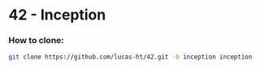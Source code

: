 # 42 - Inception

### How to clone:
``` bash
git clone https://github.com/lucas-ht/42.git -b inception inception
```
